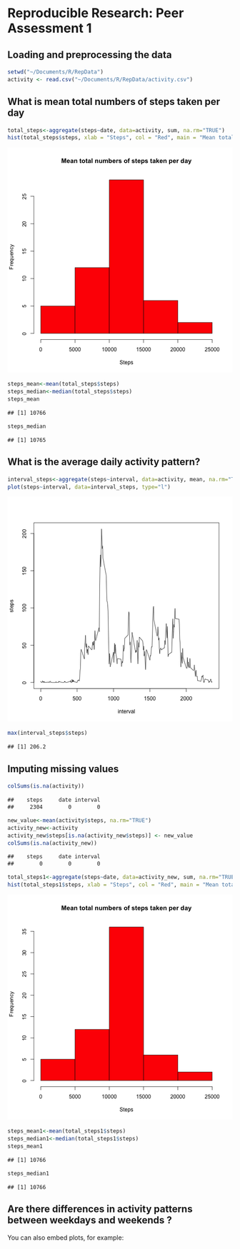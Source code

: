 Reproducible Research: Peer Assessment 1
========================================================

## Loading and preprocessing the data


```r
setwd("~/Documents/R/RepData")
activity <- read.csv("~/Documents/R/RepData/activity.csv")
```


## What is  mean total numbers of steps taken per day


```r
total_steps<-aggregate(steps~date, data=activity, sum, na.rm="TRUE")
hist(total_steps$steps, xlab = "Steps", col = "Red", main = "Mean total numbers of steps taken per day")
```

![plot of chunk unnamed-chunk-2](figure/unnamed-chunk-2.png) 

```r
steps_mean<-mean(total_steps$steps)
steps_median<-median(total_steps$steps)
steps_mean
```

```
## [1] 10766
```

```r
steps_median
```

```
## [1] 10765
```

## What is the average daily activity pattern?

```r
interval_steps<-aggregate(steps~interval, data=activity, mean, na.rm="TRUE")
plot(steps~interval, data=interval_steps, type="l")
```

![plot of chunk unnamed-chunk-3](figure/unnamed-chunk-3.png) 

```r
max(interval_steps$steps)
```

```
## [1] 206.2
```

## Imputing missing values


```r
colSums(is.na(activity))
```

```
##    steps     date interval 
##     2304        0        0
```

```r
new_value<-mean(activity$steps, na.rm="TRUE")
activity_new<-activity
activity_new$steps[is.na(activity_new$steps)] <- new_value
colSums(is.na(activity_new))
```

```
##    steps     date interval 
##        0        0        0
```

```r
total_steps1<-aggregate(steps~date, data=activity_new, sum, na.rm="TRUE")
hist(total_steps1$steps, xlab = "Steps", col = "Red", main = "Mean total numbers of steps taken per day")
```

![plot of chunk unnamed-chunk-4](figure/unnamed-chunk-4.png) 

```r
steps_mean1<-mean(total_steps1$steps)
steps_median1<-median(total_steps1$steps)
steps_mean1
```

```
## [1] 10766
```

```r
steps_median1
```

```
## [1] 10766
```


## Are there differences in activity patterns between weekdays and weekends ?





You can also embed plots, for example:



